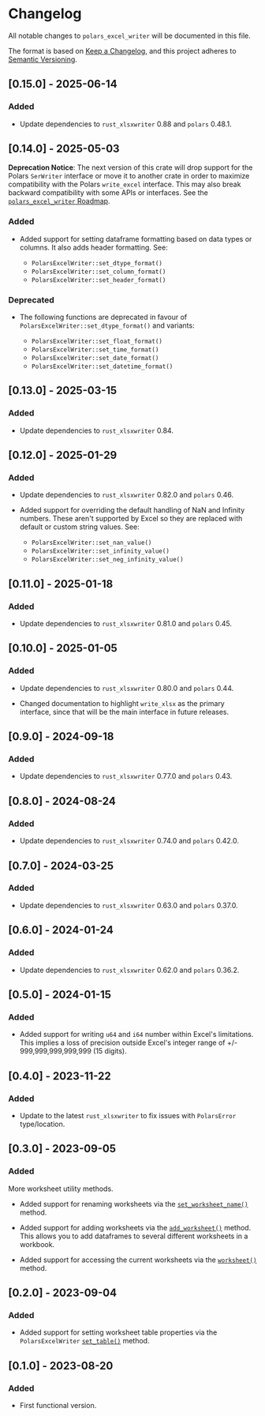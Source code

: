 # Changelog

All notable changes to `polars_excel_writer` will be documented in this file.

The format is based on [Keep a Changelog](https://keepachangelog.com/en/1.0.0/),
and this project adheres to [Semantic Versioning](https://semver.org/spec/v2.0.0.html).

## [0.15.0] - 2025-06-14

### Added

- Update dependencies to `rust_xlsxwriter` 0.88 and `polars` 0.48.1.


## [0.14.0] - 2025-05-03

**Deprecation Notice**: The next version of this crate will drop support for the
Polars `SerWriter` interface or move it to another crate in order to maximize
compatibility with the Polars `write_excel` interface. This may also break
backward compatibility with some APIs or interfaces. See the
[`polars_excel_writer` Roadmap].

[`polars_excel_writer` Roadmap]: https://github.com/jmcnamara/polars_excel_writer/issues/1

### Added

- Added support for setting dataframe formatting based on data types or columns.
  It also adds header formatting. See:

  - `PolarsExcelWriter::set_dtype_format()`
  - `PolarsExcelWriter::set_column_format()`
  - `PolarsExcelWriter::set_header_format()`

### Deprecated

- The following functions are deprecated in favour of
  `PolarsExcelWriter::set_dtype_format()` and variants:

  - `PolarsExcelWriter::set_float_format()`
  - `PolarsExcelWriter::set_time_format()`
  - `PolarsExcelWriter::set_date_format()`
  - `PolarsExcelWriter::set_datetime_format()`


## [0.13.0] - 2025-03-15

### Added

- Update dependencies to `rust_xlsxwriter` 0.84.


## [0.12.0] - 2025-01-29

### Added

- Update dependencies to `rust_xlsxwriter` 0.82.0 and `polars` 0.46.

- Added support for overriding the default handling of NaN and Infinity numbers.
  These aren't supported by Excel so they are replaced with default or custom
  string values. See:

  - `PolarsExcelWriter::set_nan_value()`
  - `PolarsExcelWriter::set_infinity_value()`
  - `PolarsExcelWriter::set_neg_infinity_value()`


## [0.11.0] - 2025-01-18

### Added

- Update dependencies to `rust_xlsxwriter` 0.81.0 and `polars` 0.45.


## [0.10.0] - 2025-01-05

### Added

- Update dependencies to `rust_xlsxwriter` 0.80.0 and `polars` 0.44.

- Changed documentation to highlight `write_xlsx` as the primary interface,
  since that will be the main interface in future releases.


## [0.9.0] - 2024-09-18

### Added

- Update dependencies to `rust_xlsxwriter` 0.77.0 and `polars` 0.43.


## [0.8.0] - 2024-08-24

### Added

- Update dependencies to `rust_xlsxwriter` 0.74.0 and `polars` 0.42.0.


## [0.7.0] - 2024-03-25

### Added

- Update dependencies to `rust_xlsxwriter` 0.63.0 and `polars` 0.37.0.


## [0.6.0] - 2024-01-24

### Added

- Update dependencies to `rust_xlsxwriter` 0.62.0 and `polars` 0.36.2.


## [0.5.0] - 2024-01-15

### Added

- Added support for writing `u64` and `i64` number within Excel's limitations.
  This implies a loss of precision outside Excel's integer range of +/-
  999,999,999,999,999 (15 digits).


## [0.4.0] - 2023-11-22

### Added

- Update to the latest `rust_xlsxwriter` to fix issues with `PolarsError` type/location.


## [0.3.0] - 2023-09-05

### Added

More worksheet utility methods.

- Added support for renaming worksheets via the [`set_worksheet_name()`] method.

- Added support for adding worksheets via the [`add_worksheet()`] method. This
  allows you to add dataframes to several different worksheets in a workbook.

- Added support for accessing the current worksheets via the [`worksheet()`] method.

[`set_worksheet_name()`]: https://docs.rs/polars_excel_writer/latest/polars_excel_writer/excel_writer/struct.PolarsExcelWriter.html#method.set_worksheet_name

[`add_worksheet()`]: https://docs.rs/polars_excel_writer/latest/polars_excel_writer/excel_writer/struct.PolarsExcelWriter.html#method.add_worksheet

[`worksheet()`]: https://docs.rs/polars_excel_writer/latest/polars_excel_writer/excel_writer/struct.PolarsExcelWriter.html#method.worksheet


## [0.2.0] - 2023-09-04

### Added

- Added support for setting worksheet table properties via the `PolarsExcelWriter`
  [`set_table()`] method.

[`set_table()`]: https://docs.rs/polars_excel_writer/latest/polars_excel_writer/excel_writer/struct.PolarsExcelWriter.html#method.set_table

## [0.1.0] - 2023-08-20

### Added

- First functional version.

